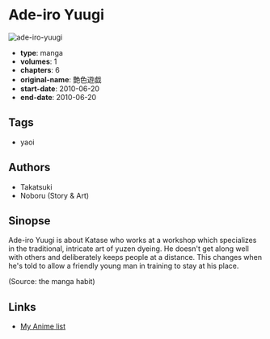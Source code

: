 # Ade-iro Yuugi

![ade-iro-yuugi](https://cdn.myanimelist.net/images/manga/1/40738.jpg)

-   **type**: manga
-   **volumes**: 1
-   **chapters**: 6
-   **original-name**: 艶色遊戯
-   **start-date**: 2010-06-20
-   **end-date**: 2010-06-20

## Tags

-   yaoi

## Authors

-   Takatsuki
-   Noboru (Story & Art)

## Sinopse

Ade-iro Yuugi is about Katase who works at a workshop which specializes in the traditional, intricate art of yuzen dyeing. He doesn't get along well with others and deliberately keeps people at a distance. This changes when he's told to allow a friendly young man in training to stay at his place.

(Source: the manga habit)

## Links

-   [My Anime list](https://myanimelist.net/manga/25298/Ade-iro_Yuugi)
